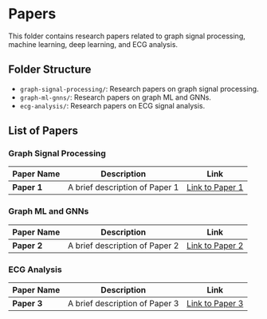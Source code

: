 # Papers

This folder contains research papers related to graph signal processing, machine learning, deep learning, and ECG analysis.

## Folder Structure

- `graph-signal-processing/`: Research papers on graph signal processing.
- `graph-ml-gnns/`: Research papers on graph ML and GNNs.
- `ecg-analysis/`: Research papers on ECG signal analysis.

## List of Papers

### Graph Signal Processing

| Paper Name | Description | Link |
|------------|-------------|------|
| **Paper 1** | A brief description of Paper 1 | [Link to Paper 1](#) |

### Graph ML and GNNs

| Paper Name | Description | Link |
|------------|-------------|------|
| **Paper 2** | A brief description of Paper 2 | [Link to Paper 2](#) |

### ECG Analysis

| Paper Name | Description | Link |
|------------|-------------|------|
| **Paper 3** | A brief description of Paper 3 | [Link to Paper 3](#) |
